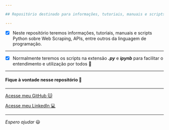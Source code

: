 ```yaml
---

## Repositório destinado para informações, tutoriais, manuais e scripts Python sobre Web Scraping, APIs, entre outros da linguagem de programação.

---
```


- [x] Neste repositório teremos informações, tutoriais, manuais e scripts Python sobre Web Scraping, APIs, entre outros da linguagem de programação.

---

- [x] Normalmente teremos os scripts na extensão _**.py**_ e _**ipynb**_ para facilitar o entendimento e utilização por todos :vulcan_salute:

---

#### Fique à vontade nesse repositório :vulcan_salute:

---

[Acesse meu GitHub :cat:](https://github.com/Phelipe-Sempreboni)

[Acesse meu LinkedIn :computer:](https://www.linkedin.com/in/luiz-phelipe-utiama-sempreboni-319902169/)

---

_Espero ajudar_ :smiley:
